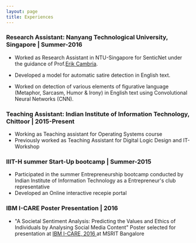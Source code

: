 ```yaml
---
layout: page
title: Experiences
---
```


<h3>Research Assistant: Nanyang Technological University, Singapore |  Summer-2016</h3>


- Worked as Research Assistant in NTU-Singapore for SenticNet under the guidance of Prof.<a href="http://sentic.net/erikcambria/">Erik Cambria</a>.

- Developed a model for automatic satire detection in English text.

- Worked on detection of various elements of figurative language (Metaphor, Sarcasm, Humor & Irony) in English text using Convolutional Neural Networks (CNN).

<h3> Teaching Assistant: Indian Institute of Information Technology, Chittoor | 2015-Present</h3>


- Working as Teaching assistant for Operating Systems course
- Previously worked as Teaching Assistant for Digital Logic Design and IT-Workshop

<h3> IIIT-H summer Start-Up bootcamp | Summer-2015</h3>


- Participated in the summer Entrepreneurship bootcamp conducted by Indian Institute of Information Technology as a Entrepreneur's club representative
- Developed an Online interactive recepie portal
<h3> IBM I-CARE Poster Presentation | 2016</h3>

- "A Societal Sentiment Analysis: Predicting the Values and Ethics of Individuals by Analysing Social Media Content" Poster selected for presentation at  <a href="http://icare2016.mybluemix.net/poster.html"> IBM I-CARE, 2016 </a> at MSRIT Bangalore
